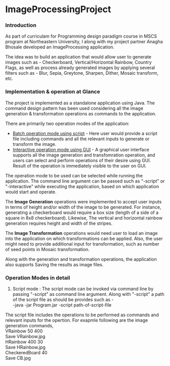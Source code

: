 # ImageProcessingProject

### Introduction
  As part of curriculam for Programming design paradigm course in MSCS program at Northeastern University, I along with my project partner Anagha Bhosale developed an ImageProcessing application. 

The idea was to build an application that would allow user to generate images such as - Checkerboard, Vertical/Horizontal Rainbow, Country Flags, as well as process already generated images by applying several filters such as - Blur, Sepia, Greytone, Sharpen, Dither, Mosaic transform, etc.


### Implementation & operation at Glance
  The project is implemented as a standalone application using Java. The command design pattern has been used considering all the image generation & transformation operations as commands to the application. 
  
  There are primarily two operation modes of the application:
  * <ins>Batch operation mode using script</ins> - Here user would provide a script file including commands and all the relevant inputs to generate or transform the image.
  * <ins>Interactive operation mode using GUI</ins> - A graphical user interface supports all the image generation and transfomration operation, and users can select and perform operations of their desire using GUI. Result of the operation is immediately visible to the user on GUI.

The operation mode to be used can be selected while running the application. The command line argument can be passed such as "-script" or "-interactive" while executing the application, based on which application would start and operate. 

The <b>Image Generation</b> operations were implemented to accept user inputs in terms of height and/or width of the image to be generated. For instance, generating a checkerboard would require a box size (length of a side of a square in 8x8 checkerboard). Likewise, The vertical and horizontal rainbow generation requires height and width of the stripes. 

The <b>Image Transformation</b> operations would need user to load an image into the application on which transformations can be applied. Also, the user might need to provide additional input for transformation, such as number of seed points in Mosaic transformation.

Along with the generation and transformation operations, the application also supports Saving the results as image files.

### Operation Modes in detail

1. Script mode : The script mode can be invoked via command line by passing "-script" as command line argument. Along with "-script" a path of the script file as should be provides such as -
<br/>   -java -jar Program.jar -script path-of-script-file

The script file includes the operations to be performed as commands and relevant inputs for the opertion.
For exapmle following are the image generation commands, 
 <br/>VRainbow 50 400<br/>
  Save VRainbow.jpg<br/>
  HRainbow 400 30<br/>
  Save HRainbow.jpg<br/>
  CheckeredBoard 40<br/>
  Save CB.jpg<br/>
  
  
